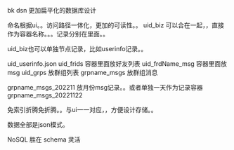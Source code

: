 bk dsn 更加扁平化的数据库设计

命名根据ui。。访问路径一体化，更加的可读性。。
uid_biz  可以合在一起，，直接作为容器名称。。。记录分别在里面。。

uid_biz也可以单独节点记录，比如userinfo记录。。


uid_userinfo.json
uid_frids  容器里面放好友列表
uid_frdName_msg 容器里面放msg
uid_grps 放群组列表
grpname_msgs 放群组消息


grpname_msgs_202211 放月份msg记录。。或者单独一天作为记录容器
grpname_msgs_20221122


免索引折腾免折腾。。与ui一一对应，，方便设计存储。。

数据全部是json模式。


 NoSQL 胜在 schema 灵活

